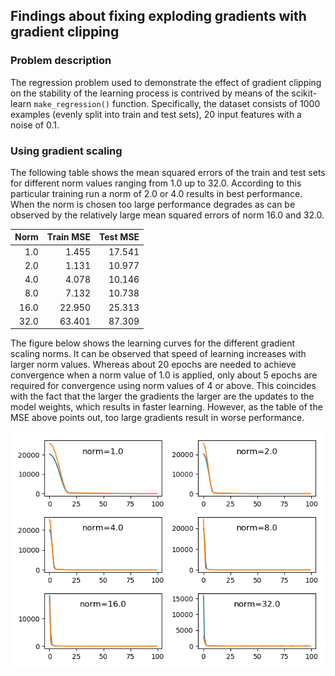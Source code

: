 ## Findings about fixing exploding gradients with gradient clipping

### Problem description

The regression problem used to demonstrate the effect of gradient clipping on the stability of the learning process is
contrived by means of the scikit-learn `make_regression()` function. Specifically, the dataset consists of 1000 examples
(evenly split into train and test sets), 20 input features with a noise of 0.1.

### Using gradient scaling

The following table shows the mean squared errors of the train and test sets for different norm values ranging from 1.0
up to 32.0. According to this particular training run a norm of 2.0 or 4.0 results in best performance. When the norm
is chosen too large performance degrades as can be observed by the relatively large mean squared errors of norm 16.0 and
32.0.

| Norm | Train MSE | Test MSE |
|-----:|----------:|---------:|
| 1.0  | 1.455     | 17.541   |
| 2.0  | 1.131     | 10.977   |
| 4.0  | 4.078     | 10.146   |
| 8.0  | 7.132     | 10.738   |
| 16.0 | 22.950    | 25.313   |
| 32.0 | 63.401    | 87.309   |

The figure below shows the learning curves for the different gradient scaling norms. It can be observed that speed of
learning increases with larger norm values. Whereas about 20 epochs are needed to achieve convergence when a norm value
of 1.0 is applied, only about 5 epochs are required for convergence using norm values of 4 or above. This coincides with
the fact that the larger the gradients the larger are the updates to the model weights, which results in faster learning.
However, as the table of the MSE above points out, too large gradients result in worse performance.

![](images/ext_mlp_gradient_norm_scaling.png)
